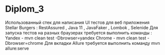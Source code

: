 # Diplom_3
Использованный стек для написания UI тестов для веб приложения Stellar Burgers :
RestAssured , Java 11 , JavaFaker , Lombok , Selenide 
Для запуска тестов на разных браузерах требуется выполнить команды :
Yandex - mvn clean test -Dbrowser=yandex 
Chrome - mvn clean test -Dbrowser=chrome
Для вкладки Allure требуется выполнить команду mvn allure:serve
